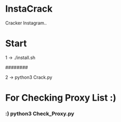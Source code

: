 # InstaCrack

Cracker Instagram..



# Start



1 -> ./install.sh



########



2 -> python3 Crack.py



#####


# For Checking Proxy List :)



### :) python3 Check_Proxy.py
